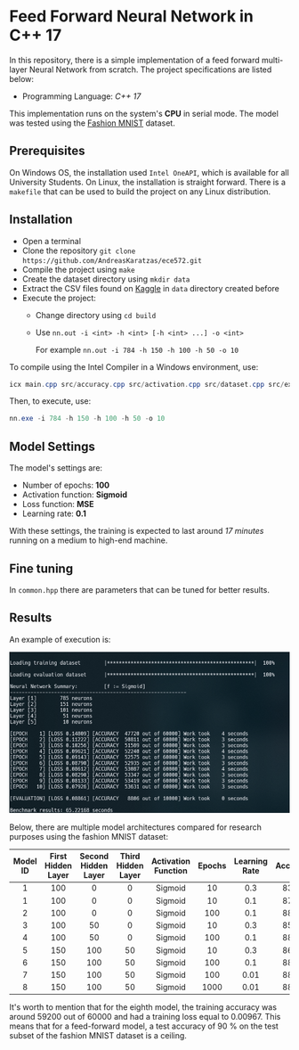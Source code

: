 # Feed Forward Neural Network in C++ 17

In this repository, there is a simple implementation of a feed forward multi-layer Neural Network from scratch. The project specifications are listed below:
* Programming Language: *C++ 17*

This implementation runs on the system's __CPU__ in serial mode. The model was tested using the [Fashion MNIST](https://www.kaggle.com/zalando-research/fashionmnist/data) dataset.

## Prerequisites

On Windows OS, the installation used `Intel OneAPI`, which is available for all University Students. On Linux, the installation is straight forward. There is a `makefile` that can be used to build the project on any Linux distribution.

## Installation

* Open a terminal
* Clone the repository `git clone https://github.com/AndreasKaratzas/ece572.git`
* Compile the project using `make`
* Create the dataset directory using `mkdir data`
* Extract the CSV files found on [Kaggle](https://www.kaggle.com/zalando-research/fashionmnist/data) in  `data` directory created before
* Execute the project:
     * Change directory using `cd build`
     * Use `nn.out -i <int> -h <int> [-h <int> ...] -o <int>`

         For example `nn.out -i 784 -h 150 -h 100 -h 50 -o 10`

To compile using the Intel Compiler in a Windows environment, use: 
```powershell
icx main.cpp src/accuracy.cpp src/activation.cpp src/dataset.cpp src/export.cpp src/fit.cpp src/forward.cpp src/interface.cpp src/loss.cpp src/optimize.cpp src/parser.cpp src/utilities.cpp /Ilib /Qopenmp /Qunroll /Qipo /O3 /Ot /Ob2 /Oi /GA /fp:precise /QxHost /Qstd:c++17 /Fenn.exe
```

Then, to execute, use:
```powershell
nn.exe -i 784 -h 150 -h 100 -h 50 -o 10
```

## Model Settings

The model's settings are:
* Number of epochs: **100**
* Activation function: **Sigmoid**
* Loss function: **MSE**
* Learning rate: **0.1**

With these settings, the training is expected to last around *17 minutes* running on a medium to high-end machine. 

## Fine tuning

In `common.hpp` there are parameters that can be tuned for better results.

## Results 

An example of execution is: 

![Expected Output](docs/sample-run.PNG)

Below, there are multiple model architectures compared for research purposes using the fashion MNIST dataset:

|  Model ID 	| First Hidden Layer 	| Second Hidden Layer 	| Third Hidden Layer 	| Activation Function 	| Epochs 	| Learning Rate 	| Accuracy 	|   loss  	|
|:---------:	|:------------------:	|:-------------------:	|:------------------:	|:-------------------:	|:------:	|:-------------:	|:--------:	|:-------:	|
|     1     	|         100        	|          0          	|          0         	|       Sigmoid       	|   10   	|      0.3      	|   83.03  	| 0.14044  	|
|     1     	|         100        	|          0          	|          0         	|       Sigmoid       	|   10   	|      0.1      	|   87.04  	| 0.10050 	|
|     2     	|         100        	|          0          	|          0         	|       Sigmoid       	|   100  	|      0.1      	|   88.73  	| 0.09244 	|
|     3     	|         100        	|          50         	|          0         	|       Sigmoid       	|   10   	|      0.3      	|   85.63  	| 0.10826  	|
|     4     	|         100        	|          50         	|          0         	|       Sigmoid       	|   100  	|      0.1      	|   88.10 	| 0.09333 	|
|     5     	|         150        	|         100         	|         50         	|       Sigmoid       	|   10   	|      0.3      	|   86.43  	| 0.09927  	|
|     6     	|         150        	|         100         	|         50         	|       Sigmoid       	|   100  	|      0.1      	|   88.05 	| 0.09404  	|
|     7     	|         150        	|         100         	|         50         	|       Sigmoid       	|   100  	|      0.01     	|   88.18 	| 0.09303 	|
|     8     	|         150        	|         100         	|         50         	|       Sigmoid       	|   1000  	|      0.01     	|   88.33 	| 0.10240 	|

It's worth to mention that for the eighth model, the training accuracy was around 59200 out of 60000 and had a training loss equal to 0.00967. This means that for a feed-forward model, a test accuracy of 90 % on the test subset of the fashion MNIST dataset is a ceiling.
